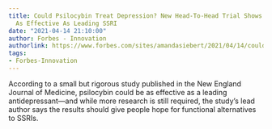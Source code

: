 ```yaml
---
title: Could Psilocybin Treat Depression? New Head-To-Head Trial Shows It’s At Least
  As Effective As Leading SSRI
date: "2021-04-14 21:10:00"
author: Forbes - Innovation
authorlink: https://www.forbes.com/sites/amandasiebert/2021/04/14/could-psilocybin-treat-depression-new-head-to-head-trial-shows-its-at-least-as-effective-as-leading-ssri/
tags:
- Forbes-Innovation
---
```

According to a small but rigorous study published in the New England Journal of Medicine, psilocybin could be as effective as a leading antidepressant—and while more research is still required, the study’s lead author says the results should give people hope for functional alternatives to SSRIs.